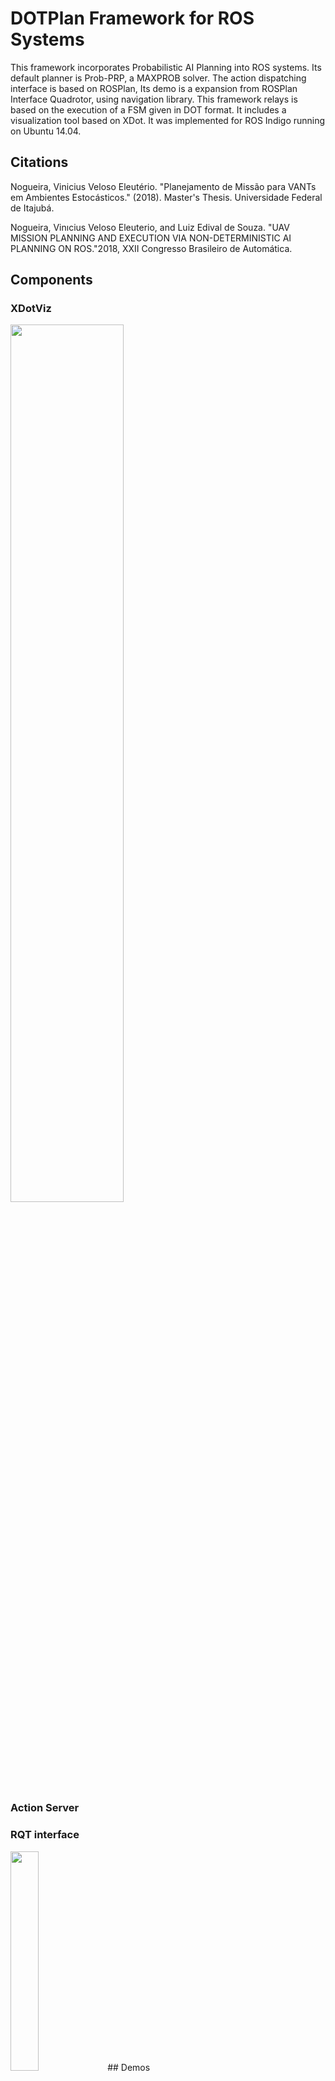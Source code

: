 DOTPlan Framework for ROS Systems
=================

This framework incorporates Probabilistic AI Planning into ROS systems. Its default planner is Prob-PRP, a MAXPROB solver. The action dispatching interface is based on ROSPlan, 
Its demo is a expansion from ROSPlan Interface Quadrotor, using navigation library. This framework relays is based on the execution of a FSM given in DOT format. It includes a visualization tool based on XDot. It was implemented for ROS Indigo running on Ubuntu 14.04.

## Citations

Nogueira, Vinicius Veloso Eleutério. "Planejamento de Missão para VANTs em Ambientes Estocásticos." (2018). Master's Thesis. Universidade Federal de Itajubá.

Nogueira, Vinıcius Veloso Eleuterio, and Luiz Edival de Souza. "UAV MISSION PLANNING AND EXECUTION VIA NON-DETERMINISTIC AI PLANNING ON ROS."2018, XXII Congresso Brasileiro de Automática.

## Components

### XDotViz

  <img src="https://user-images.githubusercontent.com/26333639/33148648-bf6fac08-cfb3-11e7-989c-fd74943db586.png" width="60%">

### Action Server


### RQT interface

  <img src="https://user-images.githubusercontent.com/26333639/33148840-8d854184-cfb4-11e7-9d6e-8d63bce1a345.png" width="30%">
## Demos

### Playpen

<img src="https://user-images.githubusercontent.com/26333639/43679001-ce0aad86-97f3-11e8-8fd9-07d216ebb7cb.png" width="%">

### City
<img src="https://user-images.githubusercontent.com/26333639/43679149-8d2da5fe-97f6-11e8-9913-4bbfa0907ed7.png" width="100%">
<img src="https://user-images.githubusercontent.com/26333639/43679148-869b466a-97f6-11e8-930c-eca40efbc0a0.png" width="100%">
<img src="https://user-images.githubusercontent.com/26333639/43679153-b03cff72-97f6-11e8-8d6c-474e5829159a.png" width="100%">
<img src="https://user-images.githubusercontent.com/26333639/43679003-d0cd2de6-97f3-11e8-8f1b-82ba11425261.png" width="100%">


## Install

### Dependencies


Install ROS Indigo (DOTPlan):
```
http://wiki.ros.org/indigo/Installation/Ubuntu
```
PROB-PRP dependecies (Planner):
```
sudo apt-get install libx32gcc-4.8-dev libc6-dev-i386
sudo apt-get install libc6-dev-i386
sudo apt-get install gcc-multilib g++-multilib
sudo apt-get install python-pip
```
Policy to DOT Conditional Plan dependecies (Planner-parser):
```
sudo pip install networkx
sudo apt-get install graphviz libgraphviz-dev graphviz-dev pkg-config
sudo pip install pygraphviz
sudo pip2 install pygraphviz --install-option="--include-path=/usr/include/graphviz" --install-option="--library-path=/usr/lib/graphviz/" --upgrade --force-reinstall
```
Install Gazebo (Demos):
```
http://gazebosim.org/tutorials?tut=ros_installing
```
Hector_quadrotor (Demos):

```
sudo apt-get install ros-indigo-hector-quadrotor-demo
```
Navigation Stack (Demos):
```
sudo apt-get install ros-indigo-map-server ros-indigo-amcl ros-indigo-move-base ros-indigo-teleop-twist-keyboard 
sudo apt-get install ros-indigo-dwa-local-planner
```

### Compiling Source
```
cd
cd catkin_ws
source devel/setup.bash
mkdir -p DOTPlan/src
cd DOTPlan/src
git clone https://github.com/nogueiravinicius/DOTplan
catkin_make
```

### Running

(1)stand_alone Prob-PRP:
```
cd
cd catkin_ws
source devel/setup.bash
roslaunch xdot roslaunch xdot prp_plan_standalone_global.launch
```

(2)stand_alone PRP:
```
cd
cd catkin_ws
source devel/setup.bash
roslaunch xdot roslaunch xdot prp_plan_standalone_globalFOND.launch
```

(3)playpen_demo:

copy all files from xdot/resources/PDDL/quad sim playpen to xdot/resources/PDDL

copy waypoints.txt from DOTPlan_Quadcopter/common/playpen to DOTPlan_Quadcopter/common
```
cd
cd catkin_ws
source devel/setup.bash
roslaunch xdot roslaunch xdot prp_plan.launch
```

(4)city_demo:

copy all files from xdot/resources/PDDL/quadsimcity to xdot/resources/PDDL

copy waypoints.txt from DOTPlan_Quadcopter/common/city to DOTPlan_Quadcopter/common
```
cd
cd catkin_ws
source devel/setup.bash
roslaunch xdot roslaunch xdot prp_plan_city.launch
```


## References

Prob-PRP:

      https://bitbucket.org/haz/planner-for-relevant-policies/wiki/Prob-PRP

 ROSPlan:

      https://github.com/KCL-Planning/ROSPlan

ROSPlan Interface Quadrotor:

     https://github.com/fairf4x/ROSPlan_interface_quadrotor

Husky Navigation

     http://wiki.ros.org/husky_navigation

XDot

    https://github.com/jrfonseca/xdot.py
